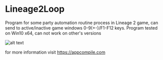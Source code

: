 # Lineage2Loop

Program for some party automation routine process in Lineage 2 game, can send to active/inactive game windows 0-9(+-)/F1-F12 keys.
Program tested on Win10 x64, can not work on other's versions

![alt text](https://appcompile.com/img/Lineage2Loop.png)

for more information visit https://appcompile.com
